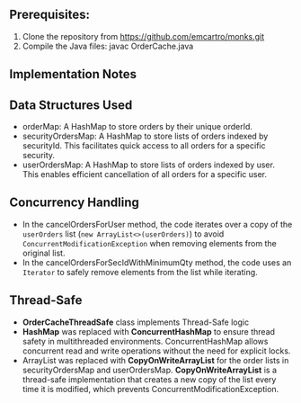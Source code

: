 ## Prerequisites:
1. Clone the repository from  https://github.com/emcartro/monks.git
2. Compile the Java files:  javac OrderCache.java

## Implementation Notes

## Data Structures Used
* orderMap: A HashMap to store orders by their unique orderId.
* securityOrdersMap: A HashMap to store lists of orders indexed by securityId. This facilitates quick access to all orders
  for a specific security.
* userOrdersMap: A HashMap to store lists of orders indexed by user. This enables efficient cancellation of all orders for a specific user.

## Concurrency Handling
*  In the cancelOrdersForUser method, the code iterates over a copy of the `userOrders` list (`new ArrayList<>(userOrders)`) to avoid `ConcurrentModificationException` when removing elements from the original list.
*  In the cancelOrdersForSecIdWithMinimumQty method, the code uses an `Iterator` to safely remove elements from the list while iterating.


## Thread-Safe
* **OrderCacheThreadSafe** class implements Thread-Safe logic
* **HashMap** was replaced with **ConcurrentHashMap** to ensure thread safety in multithreaded environments. ConcurrentHashMap allows concurrent read and write operations without the need for explicit locks.
* ArrayList was replaced with **CopyOnWriteArrayList** for the order lists in securityOrdersMap and userOrdersMap. **CopyOnWriteArrayList** is a thread-safe implementation that creates a new copy of the list every time it is modified, which prevents ConcurrentModificationException.
